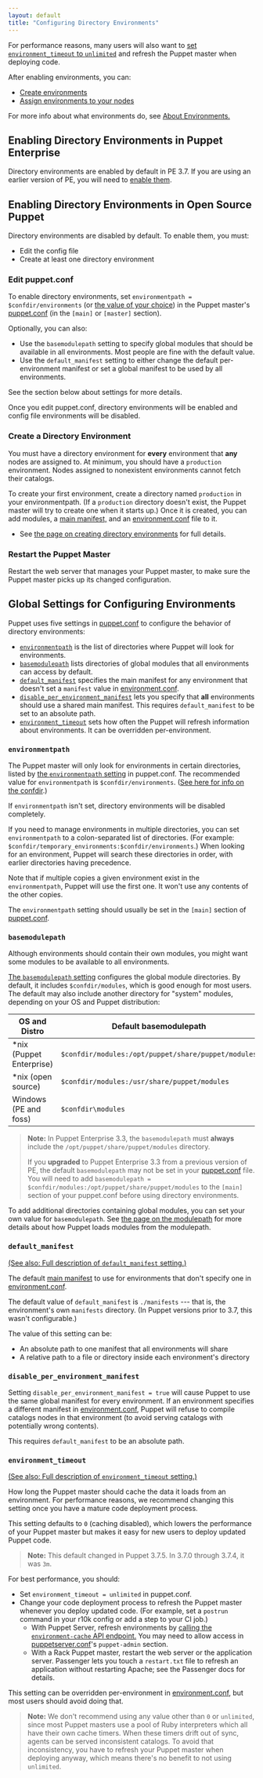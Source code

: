 ```yaml
---
layout: default
title: "Configuring Directory Environments"
---
```


[environmentpath]: /references/3.8.latest/configuration.html#environmentpath
[confdir]: ./dirs_confdir.html
[puppet.conf]: ./config_file_main.html
[modulepath]: ./dirs_modulepath.html
[basemodulepath]: /references/3.8.latest/configuration.html#basemodulepath
[environment.conf]: ./config_file_environment.html
[environment_timeout]: /references/3.8.latest/configuration.html#environmenttimeout
[create_environment]: ./environments_creating.html
[about]: ./environments.html
[assign]: ./environments_assigning.html
[default_manifest]: /references/3.8.latest/configuration.html#defaultmanifest
[disable_per_environment_manifest]: /references/3.8.latest/configuration.html#disableperenvironmentmanifest
[main manifest]: ./dirs_manifest.html


For performance reasons, many users will also want to [set `environment_timeout` to `unlimited`][inpage_timeout] and refresh the Puppet master when deploying code.

After enabling environments, you can:

* [Create environments][create_environment]
* [Assign environments to your nodes][assign]

For more info about what environments do, see [About Environments.][about]

Enabling Directory Environments in Puppet Enterprise
-----

Directory environments are enabled by default in PE 3.7. If you are using an earlier version of PE, you will need to [enable them](/puppet/3.6/reference/environments_configuring.html#enabling-directory-environments-in-puppet-enterprise).

Enabling Directory Environments in Open Source Puppet
-----

Directory environments are disabled by default. To enable them, you must:

* Edit the config file
* Create at least one directory environment

### Edit puppet.conf

To enable directory environments, set `environmentpath = $confdir/environments` (or [the value of your choice][inpage_environmentpath]) in the Puppet master's [puppet.conf][] (in the `[main]` or `[master]` section).

Optionally, you can also:

* Use the `basemodulepath` setting to specify global modules that should be available in all environments. Most people are fine with the default value.
* Use the `default_manifest` setting to either change the default per-environment manifest or set a global manifest to be used by all environments.

See the section below about settings for more details.

Once you edit puppet.conf, directory environments will be enabled and config file environments will be disabled.

### Create a Directory Environment

You must have a directory environment for **every** environment that **any** nodes are assigned to. At minimum, you should have a `production` environment. Nodes assigned to nonexistent environments cannot fetch their catalogs.

To create your first environment, create a directory named `production` in your environmentpath. (If a `production` directory doesn't exist, the Puppet master will try to create one when it starts up.) Once it is created, you can add modules, a [main manifest,][main manifest] and an [environment.conf][] file to it.

* See [the page on creating directory environments][create_environment] for full details.

### Restart the Puppet Master

Restart the web server that manages your Puppet master, to make sure the Puppet master picks up its changed configuration.


Global Settings for Configuring Environments
-----

Puppet uses five settings in [puppet.conf][] to configure the behavior of directory environments:

* [`environmentpath`][environmentpath] is the list of directories where Puppet will look for environments.
* [`basemodulepath`][basemodulepath] lists directories of global modules that all environments can access by default.
* [`default_manifest`][default_manifest] specifies the main manifest for any environment that doesn't set a `manifest` value in [environment.conf][].
* [`disable_per_environment_manifest`][disable_per_environment_manifest] lets you specify that **all** environments should use a shared main manifest. This requires `default_manifest` to be set to an absolute path.
* [`environment_timeout`][environment_timeout] sets how often the Puppet will refresh information about environments. It can be overridden per-environment.

### `environmentpath`

[inpage_environmentpath]: #about-environmentpath

The Puppet master will only look for environments in certain directories, listed by [the `environmentpath` setting][environmentpath] in puppet.conf. The recommended value for `environmentpath` is `$confdir/environments`. ([See here for info on the confdir][confdir].)

If `environmentpath` isn't set, directory environments will be disabled completely.

If you need to manage environments in multiple directories, you can set `environmentpath` to a colon-separated list of directories. (For example: `$confdir/temporary_environments:$confdir/environments`.) When looking for an environment, Puppet will search these directories in order, with earlier directories having precedence.

Note that if multiple copies a given environment exist in the `environmentpath`, Puppet will use the first one. It won't use any contents of the other copies.

The `environmentpath` setting should usually be set in the `[main]` section of [puppet.conf][].

### `basemodulepath`

Although environments should contain their own modules, you might want some modules to be available to all environments.

[The `basemodulepath` setting][basemodulepath] configures the global module directories. By default, it includes `$confdir/modules`, which is good enough for most users. The default may also include another directory for "system" modules, depending on your OS and Puppet distribution:

OS and Distro             | Default basemodulepath
--------------------------|----------------------------------------------------
\*nix (Puppet Enterprise) | `$confdir/modules:/opt/puppet/share/puppet/modules`
\*nix (open source)       | `$confdir/modules:/usr/share/puppet/modules`
Windows (PE and foss)     | `$confdir\modules`

> **Note:** In Puppet Enterprise 3.3, the `basemodulepath` must **always** include the `/opt/puppet/share/puppet/modules` directory.
>
> If you **upgraded** to Puppet Enterprise 3.3 from a previous version of PE, the default `basemodulepath` may not be set in your [puppet.conf][] file. You will need to add `basemodulepath = $confdir/modules:/opt/puppet/share/puppet/modules` to the `[main]` section of your puppet.conf before using directory environments.

To add additional directories containing global modules, you can set your own value for `basemodulepath`. See [the page on the modulepath][modulepath] for more details about how Puppet loads modules from the modulepath.

### `default_manifest`

[(See also: Full description of `default_manifest` setting.)](/references/3.8.latest/configuration.html#defaultmanifest)

The default [main manifest][] to use for environments that don't specify one in [environment.conf][].

The default value of `default_manifest` is `./manifests` --- that is, the environment's own `manifests` directory. (In Puppet versions prior to 3.7, this wasn't configurable.)

The value of this setting can be:

* An absolute path to one manifest that all environments will share
* A relative path to a file or directory inside each environment's directory

### `disable_per_environment_manifest`

Setting `disable_per_environment_manifest = true` will cause Puppet to use the same global manifest for every environment. If an environment specifies a different manifest in [environment.conf][], Puppet will refuse to compile catalogs nodes in that environment (to avoid serving catalogs with potentially wrong contents).

This requires `default_manifest` to be an absolute path.

### `environment_timeout`

[inpage_timeout]: #environmenttimeout
[puppetserver.conf]: /puppetserver/latest/configuration.html#puppetserverconf
[environment-cache]: /puppetserver/latest/admin-api/v1/environment-cache.html

[(See also: Full description of `environment_timeout` setting.)](/references/3.8.latest/configuration.html#environmenttimeout)

How long the Puppet master should cache the data it loads from an environment. For performance reasons, we recommend changing this setting once you have a mature code deployment process.

This setting defaults to `0` (caching disabled), which lowers the performance of your Puppet master but makes it easy for new users to deploy updated Puppet code.

> **Note:** This default changed in Puppet 3.7.5. In 3.7.0 through 3.7.4, it was `3m`.

For best performance, you should:

* Set `environment_timeout = unlimited` in puppet.conf.
* Change your code deployment process to refresh the Puppet master whenever you deploy updated code. (For example, set a `postrun` command in your r10k config or add a step to your CI job.)
    * With Puppet Server, refresh environments by [calling the `environment-cache` API endpoint.][environment-cache] You may need to allow access in [puppetserver.conf][]'s `puppet-admin` section.
    * With a Rack Puppet master, restart the web server or the
      application server. Passenger lets you touch a `restart.txt` file to
      refresh an application without restarting Apache; see the Passenger docs
      for details.

This setting can be overridden per-environment in [environment.conf][], but most users should avoid doing that.

> **Note:** We don't recommend using any value other than `0` or `unlimited`, since most Puppet masters use a pool of Ruby interpreters which all have their own cache timers. When these timers drift out of sync, agents can be served inconsistent catalogs. To avoid that inconsistency, you have to refresh your Puppet master when deploying anyway, which means there's no benefit to not using `unlimited`.
